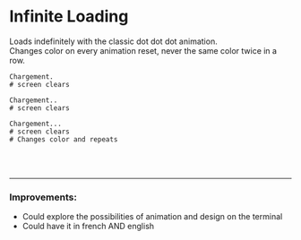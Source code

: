 # Infinite Loading

Loads indefinitely with the classic dot dot dot animation.  
Changes color on every animation reset, never the same color twice in a row.

    Chargement.  
    # screen clears
    
    Chargement..  
    # screen clears
    
    Chargement...  
    # screen clears
    # Changes color and repeats

<br/>
<br/>

---

### Improvements:
 - Could explore the possibilities of animation and design on the terminal
 - Could have it in french AND english

